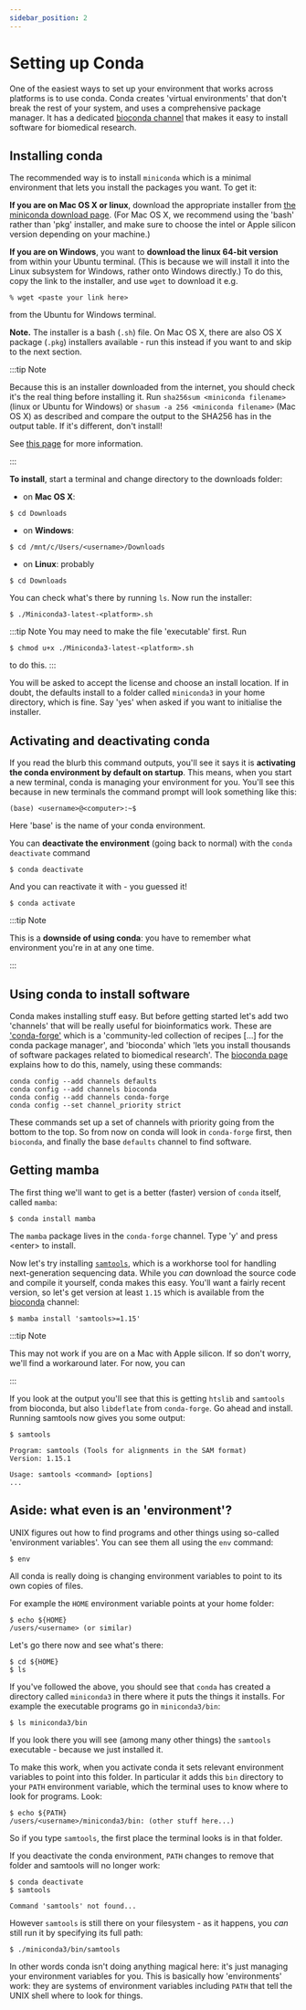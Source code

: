 ```yaml
---
sidebar_position: 2
---
```


# Setting up Conda

One of the easiest ways to set up your environment that works across platforms is to use conda.
Conda creates 'virtual environments' that don't break the rest of your system, and uses a
comprehensive package manager. It has a dedicated [bioconda channel](https://bioconda.github.io)
that makes it easy to install software for biomedical research.

## Installing conda

The recommended way is to install `miniconda` which is a minimal environment that lets you install
the packages you want.  To get it: 

**If you are on Mac OS X or linux**, download the appropriate installer from [the miniconda download
page](https://docs.conda.io/en/latest/miniconda.html).  (For Mac OS X, we recommend using the 'bash' rather than
'pkg' installer, and make sure to choose the intel or Apple silicon version depending on your machine.)

**If you are on Windows**, you want to **download the linux 64-bit version** from within your Ubuntu terminal.  (This is
because we will install it into the Linux subsystem for Windows, rather onto Windows directly.) To do this, copy the
link to the installer, and use `wget` to download it e.g.

 ```
 % wget <paste your link here>
 ```
from the Ubuntu for Windows terminal. 

**Note.** The installer is a bash (`.sh`) file. On Mac OS X, there are also OS X package (`.pkg`)
installers available - run this instead if you want to and skip to the next section.

:::tip Note

Because this is an installer downloaded from the internet, you should check it's the
real thing before installing it.  Run `sha256sum <miniconda filename>` (linux or Ubuntu for Windows) or `shasum -a 256 <miniconda filename>` (Mac OS X) as described  and compare the output to the SHA256 has in the output table. If it's different, don't install!

See [this
page](https://conda.io/projects/conda/en/latest/user-guide/install/download.html#cryptographic-hash-verification)
for more information.

:::

**To install**, start a terminal and change directory to the downloads folder:

* on **Mac OS X**:
```
$ cd Downloads
```
* on **Windows**:
```
$ cd /mnt/c/Users/<username>/Downloads
```
* on **Linux**: probably
```
$ cd Downloads
```

You can check what's there by running `ls`.  Now run the installer:
```
$ ./Miniconda3-latest-<platform>.sh
```

:::tip Note
You may need to make the file 'executable' first.  Run
```
$ chmod u+x ./Miniconda3-latest-<platform>.sh
```
to do this.
:::

You will be asked to accept the license and choose an install location. If in doubt, the defaults
install to a folder called `miniconda3` in your home directory, which is fine.  Say 'yes' when asked
if you want to initialise the installer.

## Activating and deactivating conda

If you read the blurb this command outputs, you'll see it says it is **activating the conda
environment by default on startup**. This means, when you start a new terminal, conda is managing
your environment for you.  You'll see this because in new terminals the command prompt will look
something like this:
```
(base) <username>@<computer>:~$
```

Here 'base' is the name of your conda environment.

You can **deactivate the environment** (going back to normal) with the `conda deactivate` command
```
$ conda deactivate
```

And you can reactivate it with - you guessed it!
```
$ conda activate
```

:::tip Note

This is a **downside of using conda**: you have to remember what environment you're in at
any one time.

:::

## Using conda to install software

Conda makes installing stuff easy.   But before getting started let's add two 'channels' that will
be really useful for bioinformatics work.  These are ['conda-forge'](https://conda-forge.org) which
is a 'community-led collection of recipes [...] for the conda package manager', and 'bioconda' which
'lets you install thousands of software packages related to biomedical research'.   The [bioconda
page](https://bioconda.github.io) explains how to do this, namely, using these commands:
```
conda config --add channels defaults
conda config --add channels bioconda
conda config --add channels conda-forge
conda config --set channel_priority strict
```
These commands set up a set of channels with priority going from the bottom to the top. So from now
on conda will look in `conda-forge` first, then `bioconda`, and finally the base `defaults` channel
to find software.

## Getting mamba

The first thing we'll want to get is a better (faster) version of `conda` itself, called `mamba`:

```
$ conda install mamba
```

The `mamba` package lives in the `conda-forge` channel.  Type 'y' and press &lt;enter&gt; to install.

Now let's try installing [`samtools`](samtools.github.io), which is a workhorse tool for handling
next-generation sequencing data. While you *can* download the source code and compile it yourself,
conda makes this easy. You'll want a fairly recent version, so let's get version at least `1.15`
which is available from the [bioconda](https://bioconda.github.io) channel:

```
$ mamba install 'samtools>=1.15'
```

:::tip Note

This may not work if you are on a Mac with Apple silicon.  If so don't worry, we'll find a
workaround later. For now, you can 

:::

If you look at the output you'll see that this is getting `htslib` and `samtools` from bioconda, but
also `libdeflate` from `conda-forge`. Go ahead and install. Running samtools now gives you some
output:

```
$ samtools

Program: samtools (Tools for alignments in the SAM format)
Version: 1.15.1

Usage: samtools <command> [options]
...
```

## Aside: what even is an 'environment'?

UNIX figures out how to find programs and other things using so-called 'environment variables'. You
can see them all using the `env` command:
```
$ env
```

All conda is really doing is changing environment variables to point to its own copies of files.

For example the `HOME` environment variable points at your home folder:
```
$ echo ${HOME}
/users/<username> (or similar)
```

Let's go there now and see what's there:
```  
$ cd ${HOME}
$ ls
```

If you've followed the above, you should see that `conda` has created a directory called `miniconda3`
in there where it puts the things it installs. For example the executable programs go in `miniconda3/bin`:

```
$ ls miniconda3/bin
```

If you look there you will see (among many other things) the `samtools` executable - because we just installed it.

To make this work, when you activate conda it sets relevant environment variables to point into
this folder. In particular it adds this `bin` directory to your `PATH` environment variable, which the
terminal uses to know where to look for programs. Look:

```
$ echo ${PATH}
/users/<username>/miniconda3/bin: (other stuff here...)
```

So if you type `samtools`, the first place the terminal looks is in that folder.

If you deactivate the conda environment, `PATH` changes to remove that folder and samtools will no longer work:
```
$ conda deactivate
$ samtools

Command 'samtools' not found...
```

However `samtools` is still there on your filesystem - as it happens, you *can* still run it by
specifying its full path:

```
$ ./miniconda3/bin/samtools
```

In other words conda isn't doing anything magical here: it's just managing your environment
variables for you. This is basically how 'environments' work: they are systems of environment
variables including `PATH` that tell the UNIX shell where to look for things.

